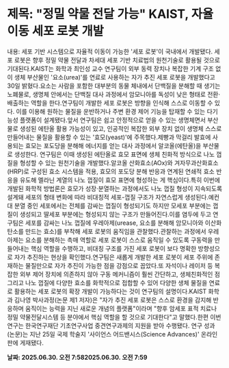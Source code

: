 # **제목: "정밀 약물 전달 가능" KAIST, 자율 이동 세포 로봇 개발**

  내용: 세포 기반 시스템으로 자율적 이동이 가능한 '세포 로봇'이 국내에서 개발됐다. 세포 로봇은 향후 정밀 약물 전달과 차세대 세포 기반 치료법의 원천기술로 활용될 것으로 기대된다.KAIST는 화학과 최인성 교수 연구팀이 외부 동력 장치나 복잡한 기계 구조 없이 생체 부산물인 '요소(urea)'를 연료로 사용하는 자가 추진 세포 로봇을 개발했다고 30일 밝혔다.요소는 사람을 포함한 대부분의 동물 체내에서 단백질을 분해할 때 생기는 노폐물로, 생명체 안에서는 단백질 대사 과정에서 암모니아를 독성이 낮은 형태로 전환·배출하는 역할을 한다.연구팀이 개발한 세포 로봇은 방향을 인식해 스스로 이동할 수 있다. 이를 이용해 원하는 물질을 운반하거나 주변 환경 제어 기능을 탑재할 수 있는 다기능성 플랫폼이 설계됐다.앞서 연구팀은 쉽고 안정적으로 얻을 수 있는 생명체면서 부산물로 생성된 에탄올 활용 가능성이 있고, 인공적인 복잡한 외부 장치 없이 생명체 스스로 만들어내는 물질을 활용할 수 있는 '효모(yeast)'에 주목했다.제빵과 막걸리 발효에 사용되는 효모는 포도당을 분해해 에너지를 얻는 대사 과정에서 알코올(에탄올)을 부산물로 생성한다. 연구팀은 이때 생성된 에탄올로 효모 표면에 생체 친화적 방식으로 나노 껍질을 형성할 수 있는 원천기술을 개발했다.알코올 산화효소(AOx)와 겨자무과산화효소(HRP)로 구성된 효소 시스템을 적용, 효모의 포도당 분해 반응과 연계된 연쇄적 효소 반응을 유도해 멜라닌 계열의 나노 껍질이 효모 표면에 형성하는 게 핵심이다.특히 이번에 개발된 화학적 방법론은 효모가 성장·분열하는 과정에서도 나노 껍질 형성이 지속되도록 설계돼 세포의 형태 변화에 따라 비대칭적 세포-껍질 구조가 자연스럽게 생성된다.예컨대 분열 중인 세포에서는 전체를 감싸는 껍질이 형성되기도 하지만 모세포 부분에는 껍질이 생성되고 딸세포 부분에는 형성되지 않는 구조가 만들어진다.이를 염두에 두고 연구팀은 세포를 감싸는 나노 껍질에 우레아제(urease, 요소를 분해해 암모니아와 이산화탄소를 만드는 효소)를 부착해 세포 로봇의 움직임을 관찰했다.관찰하는 과정에서 우레아제는 요소를 분해하는 촉매 역할로 세포 로봇이 스스로 움직일 수 있도록 구동력을 만들어내는 핵심 역할을 수행하고, 비대칭 구조를 가진 세포 로봇이 보다 명확한 방향성으로 자가 추진하는 현상을 확인했다.연구팀은 새롭게 개발한 세포 로봇이 세포 주위에 존재하는 물질만으로 자가 추진이 가능한 점을 강점으로 꼽았다.또 자석이나 레이저 등 복잡한 외부 제어 장치에 의존하지 않아 구동 메커니즘이 훨씬 간단하고, 생체친화적인 점 그리고 나노 껍질에 다양한 효소를 화학적으로 접합할 수 있어 다양한 생체 물질을 연료로 활용하는 세포 로봇의 확장 개발이 가능하다는 것이 연구팀의 설명이다.KAIST 화학과 김나영 박사과정(논문 제1 저자)은 "자가 추진 세포 로봇은 스스로 환경을 감지해 반응하며 움직이는 능력을 지닌 새로운 개념의 플랫폼"이라며 "향후 암세포 표적 치료나 정밀 약물전달시스템 등 분야에서 핵심 역할을 할 것으로 기대한다"고 말했다.한편 이번 연구는 한국연구재단 기초연구사업 중견연구과제의 지원을 받아 수행됐다. 연구 성과(논문)는 지난 25일 국제 학술지 '사이언스 어드밴시스(Science Advances)' 온라인판에 게재됐다.

  **날짜: 2025.06.30. 오전 7:582025.06.30. 오전 7:59**